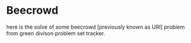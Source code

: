 # Beecrowd
here is the solve of some beecrowd [previously known as URI] problem from green divison problem set tracker.
